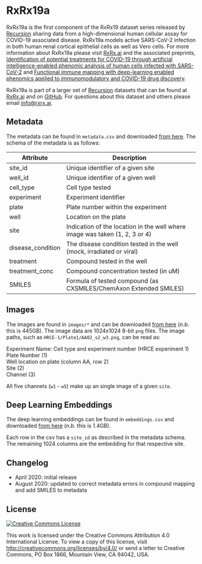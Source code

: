 # RxRx19a

RxRx19a is the first component of the RxRx19 dataset series released by [Recursion][recursion] sharing data
from a high-dimensional human cellular assay for COVID-19 associated disease. RxRx19a models active SARS-CoV-2
infection in both human renal cortical epithelial cells as well as Vero cells. For more information about RxRx19a
please visit [RxRx.ai][rxrx19] and the associated preprints,
[Identification of potential treatments for COVID-19 through artificial intelligence-enabled phenomic analysis of human cells infected with SARS-CoV-2][paper]
and
[Functional immune mapping with deep-learning enabled phenomics applied to immunomodulatory and COVID-19 drug discovery][paper2].


RxRx19a is part of a larger set of [Recursion][recursion] datasets that can be found at [RxRx.ai][rxrx] and on [GitHub][github]. For questions about this dataset and others please email [info@rxrx.ai](mailto:info@rxrx.ai).

## Metadata

The metadata can be found in `metadata.csv` and downloaded [from here][download]. The schema of the metadata is as follows:

| Attribute         | Description                                                                 |
|-------------------|-----------------------------------------------------------------------------|
| site_id           | Unique identifier of a given site                                           |
| well_id           | Unique identifier of a given well                                           |
| cell_type         | Cell type tested                                                            |
| experiment        | Experiment identifier                                                       |
| plate             | Plate number within the experiment                                          |
| well              | Location on the plate                                                       |
| site              | Indication of the location in the well where image was taken (1, 2, 3 or 4) |
| disease_condition | The disease condition tested in the well (mock, irradiated or viral)        |
| treatment         | Compound tested in the well                                                 |
| treatment_conc    | Compound concentration tested (in uM)                                       |
| SMILES            | Formula of tested compound (as CXSMILES/ChemAxon Extended SMILES)           |


## Images

The images are found in `images/*` and can be downloaded [from here][download] (*n.b.* this is 445GB).
The image data are 1024x1024 8-bit `png` files. The image paths, such as `HRCE-1/Plate1/AA02_s2_w3.png`, can be read as:

Experiment Name: Cell type and experiment number (HRCE experiment 1)       
Plate Number (1)               
Well location on plate (column AA, row 2)           
Site (2)            
Channel (3)                  

All five channels (`w1` - `w5`) make up an single image of a given `site`.


## Deep Learning Embeddings


The deep learning embeddings can be found in `embeddings.csv` and downloaded [from here][download] (*n.b.* this is 1.4GB).

Each row in the csv has a `site_id` as described in the metadata schema. The remaining 1024 columns are the embedding for that respective site.

## Changelog

- April 2020: initial release
- August 2020: updated to correct metadata errors in compound mapping and add SMILES to metadata

## License


<a rel="license" href="http://creativecommons.org/licenses/by/4.0/"><img alt="Creative Commons License" style="border-width:0" src="https://i.creativecommons.org/l/by/4.0/88x31.png" /></a>

This work is licensed under the Creative Commons Attribution 4.0 International License. To view a copy of this license, visit http://creativecommons.org/licenses/by/4.0/ or send a letter to Creative Commons, PO Box 1866, Mountain View, CA 94042, USA.


[github]: https://github.com/recursionpharma/rxrx-datasets/
[paper]: https://doi.org/10.1101/2020.04.21.054387
[paper2]: https://doi.org/10.1101/2020.08.02.233064
[rxrx]: http://rxrx.ai
[rxrx19]: https://rxrx.ai/rxrx19
[recursion]: http://recursionpharma.com
[download]: https://rxrx.ai/rxrx19#Download
